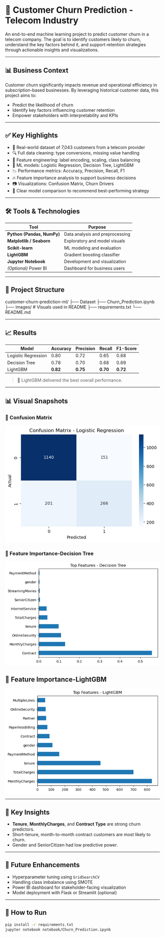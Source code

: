 # 🧠 Customer Churn Prediction - Telecom Industry

An end-to-end machine learning project to predict customer churn in a telecom company. The goal is to identify customers likely to churn, understand the key factors behind it, and support retention strategies through actionable insights and visualizations.

---

## 📊 Business Context

Customer churn significantly impacts revenue and operational efficiency in subscription-based businesses. By leveraging historical customer data, this project aims to:

- Predict the likelihood of churn
- Identify key factors influencing customer retention
- Empower stakeholders with interpretability and KPIs

---

## ✅ Key Highlights

- 📁 Real-world dataset of 7,043 customers from a telecom provider  
- 🔍 Full data cleaning: type conversions, missing value handling  
- 🧹 Feature engineering: label encoding, scaling, class balancing  
- 🤖 ML models: Logistic Regression, Decision Tree, LightGBM  
- 📉 Performance metrics: Accuracy, Precision, Recall, F1  
- 🔥 Feature importance analysis to support business decisions  
- 📷 Visualizations: Confusion Matrix, Churn Drivers  
- 💬 Clear model comparison to recommend best-performing strategy

---

## 🛠️ Tools & Technologies

| Tool | Purpose |
|------|---------|
| **Python (Pandas, NumPy)** | Data analysis and preprocessing |
| **Matplotlib / Seaborn** | Exploratory and model visuals |
| **Scikit-learn** | ML modeling and evaluation |
| **LightGBM** | Gradient boosting classifier |
| **Jupyter Notebook** | Development and visualization |
| *(Optional)* Power BI | Dashboard for business users |

---

## 📁 Project Structure

customer-churn-prediction-ml/
├── Dataset
├── Churn_Prediction.ipynb
├── images/ # Visuals used in README
├── requirements.txt
└── README.md


---

## 📈 Results

| Model               | Accuracy | Precision | Recall | F1-Score |
|--------------------|----------|-----------|--------|----------|
| Logistic Regression| 0.80     | 0.72      | 0.65   | 0.68     |
| Decision Tree      | 0.78     | 0.70      | 0.68   | 0.69     |
| LightGBM           | **0.82** | **0.75**  | **0.70**| **0.72** |

> 📌 LightGBM delivered the best overall performance.

---

## 📊 Visual Snapshots

### 🔹 Confusion Matrix
![Confusion Matrix](images/confusion_matrix.png)

### 🔹 Feature Importance-Decision Tree
![Feature Importance-Decision Tree](images/feature_importance_decision_tree.png)

## 🔹 Feature Importance-LightGBM
![Feature Importance-LightGBM](images/feature_importance_LightGBM.png)

---

## 🧠 Key Insights

- **Tenure**, **MonthlyCharges**, and **Contract Type** are strong churn predictors.
- Short-tenure, month-to-month contract customers are most likely to churn.
- Gender and SeniorCitizen had low predictive power.

---

## 🚀 Future Enhancements

- Hyperparameter tuning using `GridSearchCV`
- Handling class imbalance using SMOTE
- Power BI dashboard for stakeholder-facing visualization
- Model deployment with Flask or Streamlit (optional)

---

## 📌 How to Run

```bash
pip install -r requirements.txt
jupyter notebook notebook/Churn_Prediction.ipynb
